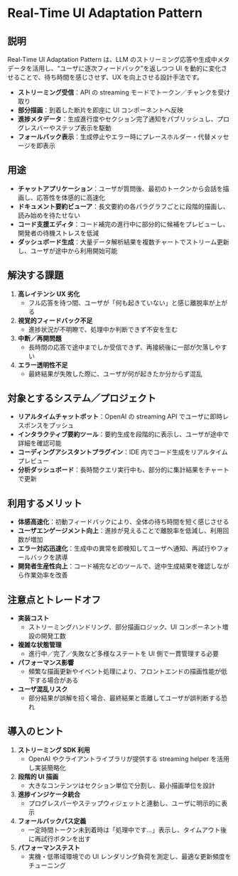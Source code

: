 # Real‑Time UI Adaptation Pattern

## 説明  
Real‑Time UI Adaptation Pattern は、LLM のストリーミング応答や生成中メタデータを活用し、“ユーザに逐次フィードバック”を返しつつ UI を動的に変化させることで、待ち時間を感じさせず、UX を向上させる設計手法です。  
- **ストリーミング受信**：API の streaming モードでトークン／チャンクを受け取り  
- **部分描画**：到着した断片を即座に UI コンポーネントへ反映  
- **進捗メタデータ**：生成進行度やセクション完了通知をパブリッシュし、プログレスバーやステップ表示を駆動  
- **フォールバック表示**：生成停止やエラー時にプレースホルダー・代替メッセージを即表示  

## 用途  
- **チャットアプリケーション**：ユーザが質問後、最初のトークンから会話を描画し、応答性を体感的に高速化  
- **ドキュメント要約ビューア**：長文要約の各パラグラフごとに段階的描画し、読み始めを待たせない  
- **コード支援エディタ**：コード補完の進行中に部分的に候補をプレビューし、開発者の待機ストレスを低減  
- **ダッシュボード生成**：大量データ解析結果を複数チャートでストリーム更新し、ユーザが途中から利用開始可能  

## 解決する課題  
1. **高レイテンシ UX 劣化**  
   - フル応答を待つ間、ユーザが「何も起きていない」と感じ離脱率が上がる  
2. **視覚的フィードバック不足**  
   - 進捗状況が不明瞭で、処理中か判断できず不安を生む  
3. **中断／再開問題**  
   - 長時間の応答で途中までしか受信できず、再接続後に一部が欠落しやすい  
4. **エラー透明性不足**  
   - 最終結果が失敗した際に、ユーザが何が起きたか分からず混乱  

## 対象とするシステム／プロジェクト  
- **リアルタイムチャットボット**：OpenAI の streaming API でユーザに即時レスポンスをプッシュ  
- **インタラクティブ要約ツール**：要約生成を段階的に表示し、ユーザが途中で詳細を確認可能  
- **コーディングアシスタントプラグイン**：IDE 内でコード生成をリアルタイムプレビュー  
- **分析ダッシュボード**：長時間クエリ実行中も、部分的に集計結果をチャートで更新  

## 利用するメリット  
- **体感高速化**：初動フィードバックにより、全体の待ち時間を短く感じさせる  
- **ユーザエンゲージメント向上**：進捗が見えることで離脱率を低減し、利用回数が増加  
- **エラー対応迅速化**：生成中の異常を即検知してユーザへ通知、再試行やフォールバックを誘導  
- **開発者生産性向上**：コード補完などのツールで、途中生成結果を確認しながら作業効率を改善  

## 注意点とトレードオフ  
- **実装コスト**  
  - ストリーミングハンドリング、部分描画ロジック、UI コンポーネント増設の開発工数  
- **複雑な状態管理**  
  - 進行中／完了／失敗など多様なステートを UI 側で一貫管理する必要  
- **パフォーマンス影響**  
  - 頻繁な描画更新やイベント処理により、フロントエンドの描画性能が低下する場合がある  
- **ユーザ混乱リスク**  
  - 部分結果が誤解を招く場合、最終結果と乖離してユーザが誤判断する恐れ  

## 導入のヒント  
1. **ストリーミング SDK 利用**  
   - OpenAI やクライアントライブラリが提供する streaming helper を活用し実装簡略化  
2. **段階的 UI 描画**  
   - 大きなコンテンツはセクション単位で分割し、最小描画単位を設計  
3. **進捗インジケータ統合**  
   - プログレスバーやステップウィジェットと連動し、ユーザに明示的に表示  
4. **フォールバックパス定義**  
   - 一定時間トークン未到着時は「処理中です…」表示し、タイムアウト後に再試行ボタンを出す  
5. **パフォーマンステスト**  
   - 実機・低帯域環境での UI レンダリング負荷を測定し、最適な更新頻度をチューニング  
